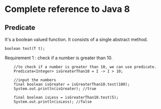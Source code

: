 # Complete reference to Java 8

## Predicate

It's a boolean valued function.
It consists of a single abstract method.

    boolean test(T t);

Requirement 1 : check if a number is greater than 10.

        //to check if a number is greater than 10, we can use predicate.
        Predicate<Integer> isGreaterThan10 = I -> I > 10;
        
        //input the numbers
        final boolean isGreater = isGreaterThan10.test(100);
        System.out.println(isGreater); //true

        final boolean isLess = isGreaterThan10.test(5);
        System.out.println(isLess); //false
